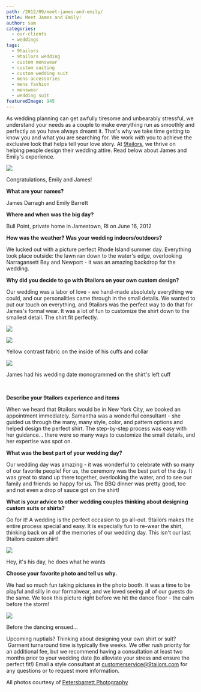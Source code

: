```yaml
---
path: /2012/09/meet-james-and-emily/
title: Meet James and Emily!
author: sam
categories: 
  - our-clients
  - weddings
tags: 
  - 9tailors
  - 9tailors wedding
  - custom menswear
  - custom suiting
  - custom wedding suit
  - mens accessories
  - mens fashion
  - menswear
  - wedding suit
featuredImage: 945
---
```

As wedding planning can get awfully tiresome and unbearably stressful, we understand your needs as a couple to make everything run as smoothly and perfectly as you have always dreamt it. That's why we take time getting to know you and what you are searching for. We work _with_ you to achieve the exclusive look that helps tell your love story. At [9tailors](http://www.9tailors.com/), we thrive on helping people design their wedding attire. Read below about James and Emily's experience.

[![](http://2.bp.blogspot.com/-PTFtVcD9LrU/UFIYrhmQLHI/AAAAAAAAA58/MutQbi6Jxfw/s200/jemilycake016.jpg)](http://2.bp.blogspot.com/-PTFtVcD9LrU/UFIYrhmQLHI/AAAAAAAAA58/MutQbi6Jxfw/s1600/jemilycake016.jpg)

Congratulations, Emily and James!

**What are your names?**

James Darragh and Emily Barrett

**Where and when was the big day?**

Bull Point, private home in Jamestown, RI on June 16, 2012

**How was the weather? Was your wedding indoors/outdoors?**

We lucked out with a picture perfect Rhode Island summer day. Everything took place outside: the lawn ran down to the water's edge, overlooking Narragansett Bay and Newport - it was an amazing backdrop for the wedding.

**Why did you decide to go with 9tailors on your own custom design?**

Our wedding was a labor of love - we hand-made absolutely everything we could, and our personalities came through in the small details. We wanted to put our touch on everything, and 9tailors was the perfect way to do that for James's formal wear. It was a lot of fun to customize the shirt down to the smallest detail. The shirt fit perfectly.

[![](http://4.bp.blogspot.com/-P3YeKTgaq6I/UFOQbUhXlNI/AAAAAAAAA90/-76MmNPtbqg/s200/jemilyrecep213.jpg)](http://4.bp.blogspot.com/-P3YeKTgaq6I/UFOQbUhXlNI/AAAAAAAAA90/-76MmNPtbqg/s1600/jemilyrecep213.jpg)

[![](http://4.bp.blogspot.com/-NJemlbiZGs8/UFIYrZvoXvI/AAAAAAAAA50/xajbkgXY9Ws/s200/jemilybooth87%2520%25281%2529.jpg)](http://4.bp.blogspot.com/-NJemlbiZGs8/UFIYrZvoXvI/AAAAAAAAA50/xajbkgXY9Ws/s1600/jemilybooth87%2520%25281%2529.jpg)

Yellow contrast fabric on the inside of his cuffs and collar

[![](http://4.bp.blogspot.com/-0FFiYctVsHE/UFIYryWc6pI/AAAAAAAAA6E/n330MJwDY0Q/s200/jemilydet074.jpg)](http://4.bp.blogspot.com/-0FFiYctVsHE/UFIYryWc6pI/AAAAAAAAA6E/n330MJwDY0Q/s1600/jemilydet074.jpg)

James had his wedding date monogrammed on the shirt's left cuff

 

**Describe your 9tailors experience and items**

When we heard that 9tailors would be in New York City, we booked an appointment immediately. Samantha was a wonderful consultant - she guided us through the many, many style, color, and pattern options and helped design the perfect shirt. The step-by-step process was easy with her guidance... there were so many ways to customize the small details, and her expertise was spot on.

**What was the best part of your wedding day?**

Our wedding day was amazing - it was wonderful to celebrate with so many of our favorite people! For us, the ceremony was the best part of the day. It was great to stand up there together, overlooking the water, and to see our family and friends so happy for us. The BBQ dinner was pretty good, too and not even a drop of sauce got on the shirt!

**What is your advice to other wedding couples thinking about designing custom suits or shirts?**

Go for it! A wedding is the perfect occasion to go all-out. 9tailors makes the entire process special and easy. It is especially fun to re-wear the shirt, thinking back on all of the memories of our wedding day. This isn't our last 9tailors custom shirt!

[![](http://2.bp.blogspot.com/-W3MP4KoXGsQ/UFIYsJ3HsTI/AAAAAAAAA6M/Qmw448-C4is/s200/jemilyrecep029.jpg)](http://2.bp.blogspot.com/-W3MP4KoXGsQ/UFIYsJ3HsTI/AAAAAAAAA6M/Qmw448-C4is/s1600/jemilyrecep029.jpg)

Hey, it's his day, he does what he wants

**Choose your favorite photo and tell us why.**

We had so much fun taking pictures in the photo booth. It was a time to be playful and silly in our formalwear, and we loved seeing all of our guests do the same. We took this picture right before we hit the dance floor - the calm before the storm!

[![](http://3.bp.blogspot.com/-RWCkfKYfNjo/UFIYq_PbFmI/AAAAAAAAA5s/Gc916KSMvlY/s200/jemilybooth84%2520%25281%2529.jpg)](http://3.bp.blogspot.com/-RWCkfKYfNjo/UFIYq_PbFmI/AAAAAAAAA5s/Gc916KSMvlY/s1600/jemilybooth84%2520%25281%2529.jpg)

Before the dancing ensued...

Upcoming nuptials? Thinking about designing your own shirt or suit?  Garment turnaround time is typically five weeks. We offer rush priority for an additional fee, but we recommend having a consultation at least two months prior to your wedding date (to alleviate your stress and ensure the perfect fit!) Email a style consultant at [customerservice@9tailors.com](mailto:customerservice@9tailors.com) for any questions or to request more information. 

All photos courtesy of [Petersbarrett Photography](http://www.petersbarrettphotography.com/)